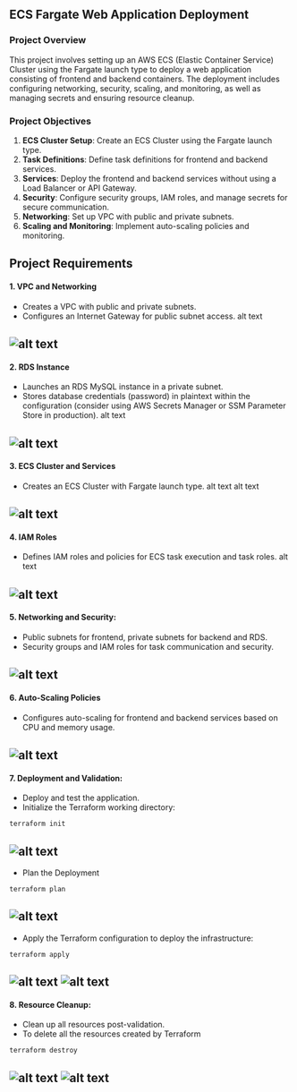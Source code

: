 ## ECS Fargate Web Application Deployment

### Project Overview

This project involves setting up an AWS ECS (Elastic Container Service) Cluster using the Fargate launch type to deploy a web application consisting of frontend and backend containers. The deployment includes configuring networking, security, scaling, and monitoring, as well as managing secrets and ensuring resource cleanup.

### Project Objectives

1. **ECS Cluster Setup**: Create an ECS Cluster using the Fargate launch type.
2. **Task Definitions**: Define task definitions for frontend and backend services.
3. **Services**: Deploy the frontend and backend services without using a Load Balancer or API Gateway.
4. **Security**: Configure security groups, IAM roles, and manage secrets for secure communication.
5. **Networking**: Set up VPC with public and private subnets.
6. **Scaling and Monitoring**: Implement auto-scaling policies and monitoring.

## Project Requirements


#### 1. VPC and Networking
+ Creates a VPC with public and private subnets.
+ Configures an Internet Gateway for public subnet access. alt text

![alt text](<images/Screenshot from 2024-09-02 17-28-20.png>)
---


#### 2. RDS Instance
+ Launches an RDS MySQL instance in a private subnet.
+ Stores database credentials (password) in plaintext within the configuration (consider using AWS Secrets Manager or SSM Parameter Store in production). alt text

![alt text](<images/Screenshot from 2024-09-02 17-29-27.png>)
---


#### 3. ECS Cluster and Services
+ Creates an ECS Cluster with Fargate launch type. alt text alt text

![alt text](<images/Screenshot from 2024-09-02 17-30-29.png>)
---


#### 4. IAM Roles
+ Defines IAM roles and policies for ECS task execution and task roles. alt text

![alt text](<images/Screenshot from 2024-09-02 17-38-22.png>)
---


#### 5. **Networking and Security**: 
+ Public subnets for frontend, private subnets for backend and RDS.
+ Security groups and IAM roles for task communication and security.

![alt text](<images/Screenshot from 2024-09-02 17-55-22.png>)
---


#### 6. Auto-Scaling Policies
+ Configures auto-scaling for frontend and backend services based on CPU and memory usage.

![alt text](<images/Screenshot from 2024-09-02 17-30-47.png>)
---

#### 7. **Deployment and Validation**: 
+ Deploy and test the application.
+ Initialize the Terraform working directory:
```
terraform init
```
![alt text](<images/Screenshot from 2024-09-02 17-20-10.png>)
---


+ Plan the Deployment
```
terraform plan 
```
![alt text](<images/Screenshot from 2024-09-02 17-20-27.png>)
---


+ Apply the Terraform configuration to deploy the infrastructure:
```
terraform apply
```
![alt text](<images/Screenshot from 2024-09-02 17-21-37.png>)
![alt text](<images/Screenshot from 2024-09-02 17-21-50.png>)
---


#### 8. **Resource Cleanup**: 
+ Clean up all resources post-validation.
+ To delete all the resources created by Terraform
```
terraform destroy
```
![alt text](<images/Screenshot from 2024-09-02 18-27-48.png>)
![alt text](<images/Screenshot from 2024-09-02 18-28-08.png>)
---